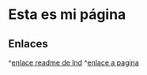 # Esta es mi página

## Enlaces

^[enlace readme de lnd](lnd/README.md)
^[enlace a pagina](lnd/pagina.md)